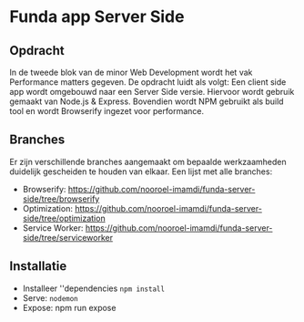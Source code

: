 # Funda app Server Side

## Opdracht
In de tweede blok van de minor Web Development wordt het vak Performance matters gegeven. De opdracht luidt als volgt: Een client side app wordt omgebouwd naar een Server Side versie. Hiervoor wordt gebruik gemaakt van Node.js & Express. Bovendien wordt NPM gebruikt als build tool en wordt Browserify ingezet voor performance.

## Branches
Er zijn verschillende branches aangemaakt om bepaalde werkzaamheden duidelijk gescheiden te houden van elkaar. Een lijst met alle branches:

- Browserify: https://github.com/nooroel-imamdi/funda-server-side/tree/browserify
- Optimization: https://github.com/nooroel-imamdi/funda-server-side/tree/optimization
- Service Worker: https://github.com/nooroel-imamdi/funda-server-side/tree/serviceworker

## Installatie
- Installeer ''dependencies `npm install`
- Serve: `nodemon`
- Expose: npm run expose

